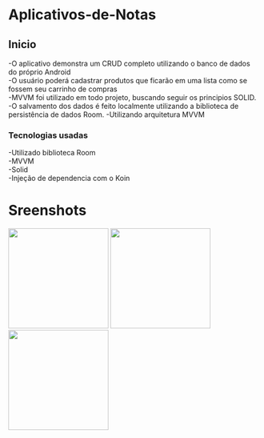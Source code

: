 # Aplicativos-de-Notas
<h2>Inicio</h2>
  -O aplicativo demonstra um CRUD completo utilizando o banco de dados do próprio Android<br />
  -O usuário poderá cadastrar produtos que ficarão em uma lista como se fossem seu carrinho de compras<br />
  -MVVM foi utilizado em todo projeto, buscando seguir os principios SOLID.<br />
  -O salvamento dos dados é feito localmente utilizando a biblioteca de persistência de dados
Room.
  -Utilizando arquitetura MVVM

<h3>Tecnologias usadas</h3>
-Utilizado biblioteca Room<br />
-MVVM<br/>
-Solid</br>
-Injeção de dependencia com o Koin</br>



# Sreenshots
<div align="left">
<img src="https://user-images.githubusercontent.com/63808405/164115524-e526ed1b-64d4-442f-9800-c961c5206675.jpeg" width="200px"/>
<img src="https://user-images.githubusercontent.com/63808405/164115527-e02f26b8-d93a-4b7c-96dc-ef045710956d.jpeg" width="200px"/>
<img src="https://user-images.githubusercontent.com/63808405/164115531-5e4048be-27e5-4037-b020-814862ec14f9.jpeg" width="200px"/>
</div>
